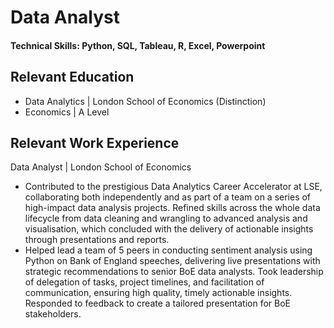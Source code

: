 # Data Analyst

#### Technical Skills: Python, SQL, Tableau, R, Excel, Powerpoint

## Relevant Education 
- Data Analytics | London School of Economics (Distinction)
- Economics | A Level

## Relevant Work Experience
Data Analyst | London School of Economics
- Contributed to the prestigious Data Analytics Career Accelerator at LSE, collaborating both independently and as part of a team on a series of high-impact data analysis projects. Refined skills across the whole data lifecycle from data cleaning and wrangling to advanced 
analysis and visualisation, which concluded with the delivery of actionable insights through presentations and reports.
- Helped lead a team of 5 peers in conducting sentiment analysis using Python on Bank of England speeches, delivering live presentations with strategic recommendations to senior BoE data analysts. Took leadership of delegation of tasks, project timelines, and facilitation 
of communication, ensuring high quality, timely actionable insights. Responded to feedback to create a tailored presentation for BoE stakeholders.
